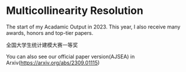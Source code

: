 # Multicollinearity Resolution

 The start of my Acadamic Output in 2023. This year, I also receive many awards, honors and top-tier papers.
 
 全国大学生统计建模大赛一等奖
 
 You can also see our official paper version(AJSEA) in Arxiv(https://arxiv.org/abs/2309.01115)
